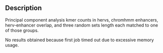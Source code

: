 ## Description
Principal component analysis kmer counts in hervs, chromhmm enhancers, herv-enhancer overlap, and three random sets length each matched to one of those groups.

No results obtained because first job timed out due to excessive memory usage.


